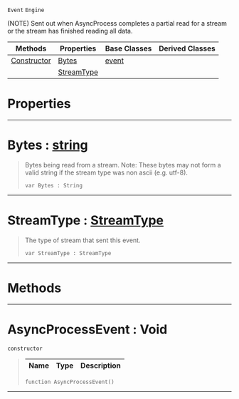  `Event` `Engine`



(NOTE) Sent out when AsyncProcess completes a partial read for a stream or the stream has finished reading all data.

|Methods|Properties|Base Classes|Derived Classes|
|---|---|---|---|
|[ Constructor](asyncprocessevent.md#asyncprocessevent-void)|[ Bytes](asyncprocessevent.md#bytes-zilch-engine-docume)|[event](event.md)| |
| |[ StreamType](asyncprocessevent.md#streamtype-zilch-engine-d)| | |


 #  Properties


---  
 #  Bytes : [string](../nada_base_types/string.md)

> Bytes being read from a stream. Note: These bytes may not form a valid string if the stream type was non ascii (e.g. utf-8).
> ```TS:Nada
> var Bytes : String


---  
 #  StreamType : [StreamType](../enum_reference.md#streamtype)

> The type of stream that sent this event.
> ```TS:Nada
> var StreamType : StreamType


---  
 #  Methods


---  
 #  AsyncProcessEvent : Void

 `constructor`

> 
> |Name|Type|Description|
> |---|---|---|
> ```TS:Nada
> function AsyncProcessEvent()
> ``` 


---  
 

 